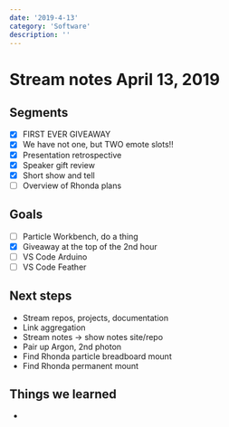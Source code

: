 ```yaml
---
date: '2019-4-13'
category: 'Software'
description: ''
---
```


# Stream notes April 13, 2019

## Segments

- [x] FIRST EVER GIVEAWAY
- [x] We have not one, but TWO emote slots!!
- [x] Presentation retrospective
- [x] Speaker gift review
- [x] Short show and tell
- [ ] Overview of Rhonda plans

## Goals

- [ ] Particle Workbench, do a thing
- [x] Giveaway at the top of the 2nd hour
- [ ] VS Code Arduino
- [ ] VS Code Feather

## Next steps

- Stream repos, projects, documentation
- Link aggregation
- Stream notes -> show notes site/repo
- Pair up Argon, 2nd photon
- Find Rhonda particle breadboard mount
- Find Rhonda permanent mount

## Things we learned

-
